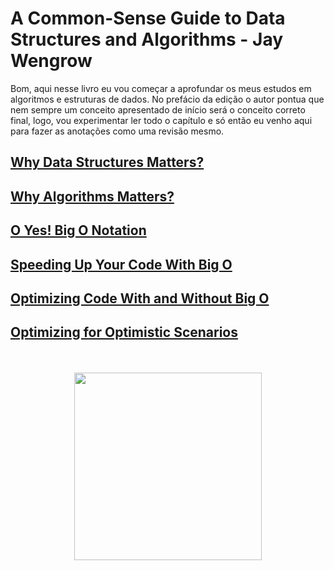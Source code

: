 # A Common-Sense Guide to Data Structures and Algorithms - Jay Wengrow

Bom, aqui nesse livro eu vou começar a aprofundar os meus estudos em algoritmos e estruturas de dados. No prefácio da edição o autor pontua que nem sempre um conceito apresentado de início será o conceito correto final, logo, vou experimentar ler todo o capítulo e só então eu venho aqui para fazer as anotações como uma revisão mesmo.

## [Why Data Structures Matters?](./whyDsMatters.md)
## [Why Algorithms Matters?](./whyAlgosMatters.md)
## [O Yes! Big O Notation](./bigONotation.md)
## [Speeding Up Your Code With Big O](./speedingUpWithBigO.md)
## [Optimizing Code With and Without Big O](./optimizingCode.md)
## [Optimizing for Optimistic Scenarios](./optimizingOptimistic.md)

<div align="center">
  <br><br>
  <img src="https://m.media-amazon.com/images/I/81yvVmN1BLL.jpg" height="300px">
</div>